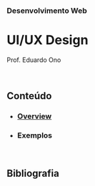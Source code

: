 ### Desenvolvimento Web

# UI/UX Design

Prof. Eduardo Ono

<br>

## Conteúdo

* ### [Overview](./overview/)

* ### Exemplos

<br>

## Bibliografia

<br>

